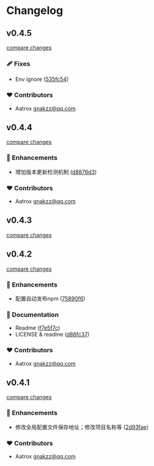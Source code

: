 # Changelog


## v0.4.5

[compare changes](https://github.com/aatrooox/z-cli/compare/v0.4.4...v0.4.5)

### 🩹 Fixes

- Env ignore ([535fc54](https://github.com/aatrooox/z-cli/commit/535fc54))

### ❤️ Contributors

- Aatrox <gnakzz@qq.com>

## v0.4.4

[compare changes](https://github.com/aatrooox/z-cli/compare/v0.4.3...v0.4.4)

### 🚀 Enhancements

- 增加版本更新检测机制 ([d8876d3](https://github.com/aatrooox/z-cli/commit/d8876d3))

### ❤️ Contributors

- Aatrox <gnakzz@qq.com>

## v0.4.3

[compare changes](https://github.com/aatrooox/z-cli/compare/v0.4.2...v0.4.3)

## v0.4.2

[compare changes](https://github.com/aatrooox/z-cli/compare/v0.4.1...v0.4.2)

### 🚀 Enhancements

- 配置自动发布npm ([75890f6](https://github.com/aatrooox/z-cli/commit/75890f6))

### 📖 Documentation

- Readme ([f7e5f7c](https://github.com/aatrooox/z-cli/commit/f7e5f7c))
- LICENSE & readme ([d86fc37](https://github.com/aatrooox/z-cli/commit/d86fc37))

### ❤️ Contributors

- Aatrox <gnakzz@qq.com>

## v0.4.1

[compare changes](https://github.com/aatrooox/zzoffduty-cli/compare/v0.4.0...v0.4.1)

### 🚀 Enhancements

- 修改全局配置文件保存地址；修改项目名称等 ([2d93fae](https://github.com/aatrooox/zzoffduty-cli/commit/2d93fae))

### ❤️ Contributors

- Aatrox <gnakzz@qq.com>

